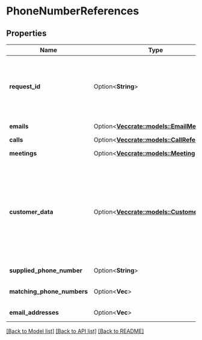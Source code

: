 # PhoneNumberReferences

## Properties

Name | Type | Description | Notes
------------ | ------------- | ------------- | -------------
**request_id** | Option<**String**> | A Gong request reference Id, generated for this request. Can be used for troubleshooting purposes. | [optional]
**emails** | Option<[**Vec<crate::models::EmailMessage>**](EmailMessage.md)> | Related email messages. | [optional]
**calls** | Option<[**Vec<crate::models::CallReference>**](CallReference.md)> | Related calls. | [optional]
**meetings** | Option<[**Vec<crate::models::Meeting>**](Meeting.md)> | Related meetings. | [optional]
**customer_data** | Option<[**Vec<crate::models::CustomerData>**](CustomerData.md)> | A list of links to data from external systems (such as CRM, Telephony System, Case Management, etc.) that reference the email address and that Gong stores. | [optional]
**supplied_phone_number** | Option<**String**> | The supplied phone number. | [optional]
**matching_phone_numbers** | Option<**Vec<String>**> | Matching phone numbers found. | [optional]
**email_addresses** | Option<**Vec<String>**> | Related email addresses. | [optional]

[[Back to Model list]](../README.md#documentation-for-models) [[Back to API list]](../README.md#documentation-for-api-endpoints) [[Back to README]](../README.md)


